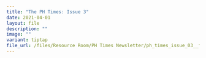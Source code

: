 ```yaml
---
title: "The PH Times: Issue 3"
date: 2021-04-01
layout: file
description: ""
image: ""
variant: tiptap
file_url: /files/Resource Room/PH Times Newsletter/ph_times_issue_03__final_.pdf
---
```

